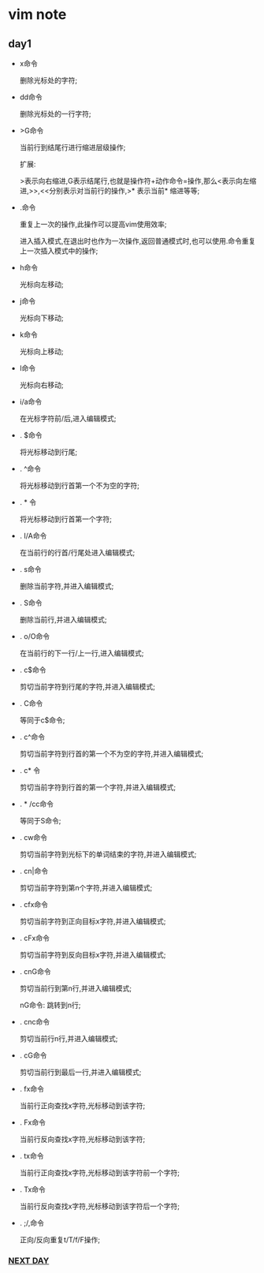 # vim note

## day1
*  x命令

	删除光标处的字符;
*  dd命令

  	删除光标处的一行字符;
*  \>G命令

	当前行到结尾行进行缩进层级操作;
	
	扩展:
	
	\>表示向右缩进,G表示结尾行,也就是操作符+动作命令=操作,那么<表示向左缩进,>>,<<分别表示对当前行的操作,>* 表示当前* 缩进等等;
*  .命令
	
	重复上一次的操作,此操作可以提高vim使用效率;

	进入插入模式,在退出时也作为一次操作,返回普通模式时,也可以使用.命令重复上一次插入模式中的操作;
*  h命令

	光标向左移动;
*  j命令

	光标向下移动;
*  k命令

	光标向上移动;
*  l命令

	光标向右移动;
*  i/a命令

	在光标字符前/后,进入编辑模式;
* . $命令
	
	将光标移动到行尾;
* . ^命令

	将光标移动到行首第一个不为空的字符;
* . * 令

	将光标移动到行首第一个字符;
* . I/A命令

	在当前行的行首/行尾处进入编辑模式;
* . s命令

	删除当前字符,并进入编辑模式;
* . S命令

	删除当前行,并进入编辑模式;
* . o/O命令

	在当前行的下一行/上一行,进入编辑模式;
* . c$命令
	
	剪切当前字符到行尾的字符,并进入编辑模式;
* . C命令

	等同于c$命令;
* . c^命令

	剪切当前字符到行首的第一个不为空的字符,并进入编辑模式;
* . c* 令

	剪切当前字符到行首的第一个字符,并进入编辑模式;
* . * /cc命令

	等同于S命令;
* . cw命令

	剪切当前字符到光标下的单词结束的字符,并进入编辑模式;
* . cn|命令
	
	剪切当前字符到第n个字符,并进入编辑模式;
* . cfx命令

	剪切当前字符到正向目标x字符,并进入编辑模式;
* . cFx命令
	
	剪切当前字符到反向目标x字符,并进入编辑模式;
* . cnG命令

	剪切当前行到第n行,并进入编辑模式;
	
	nG命令: 跳转到n行;
* . cnc命令

	剪切当前行n行,并进入编辑模式;
* . cG命令

	剪切当前行到最后一行,并进入编辑模式;
* . fx命令

	当前行正向查找x字符,光标移动到该字符;
* . Fx命令

	当前行反向查找x字符,光标移动到该字符;
* . tx命令

	当前行正向查找x字符,光标移动到该字符前一个字符;
* . Tx命令

	当前行反向查找x字符,光标移动到该字符后一个字符;
* . ;/,命令

	正向/反向重复t/T/f/F操作;


### [NEXT DAY](.vimDay19.md)
